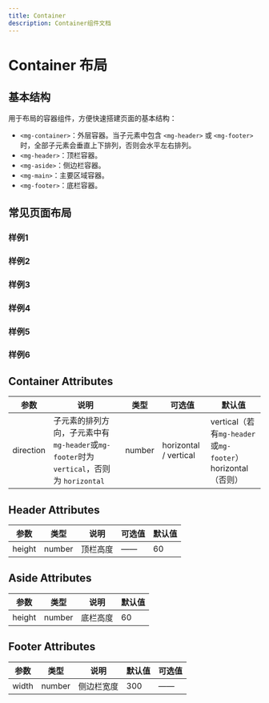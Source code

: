 ```yaml
---
title: Container
description: Container组件文档
---
```


# Container 布局
## 基本结构
用于布局的容器组件，方便快速搭建页面的基本结构：
- `<mg-container>`：外层容器。当子元素中包含 `<mg-header>` 或 `<mg-footer>` 时，全部子元素会垂直上下排列，否则会水平左右排列。
- `<mg-header>`：顶栏容器。
- `<mg-aside>`：侧边栏容器。
- `<mg-main>`：主要区域容器。
- `<mg-footer>`：底栏容器。

## 常见页面布局

### 样例1
<preview path="../demo/Container/demo1.vue"></preview>

### 样例2
<preview path="../demo/Container/demo2.vue"></preview>

### 样例3
<preview path="../demo/Container/demo3.vue"></preview>

### 样例4
<preview path="../demo/Container/demo4.vue"></preview>

### 样例5
<preview path="../demo/Container/demo5.vue"></preview>

### 样例6
<preview path="../demo/Container/demo6.vue"></preview>

## Container Attributes

| 参数     | 说明                                                         | 类型    | 可选值       | 默认值                   |
| -------- | ------------------------------------------------------------ | ------- | ------------- | ------------------------ |
| direction | 子元素的排列方向，子元素中有`mg-header`或`mg-footer`时为 `vertical`，否则为 `horizontal` | number | horizontal / vertical | vertical（若有`mg-header`或`mg-footer`）<br>horizontal（否则） |

## Header Attributes
| 参数   | 类型   | 说明     | 可选值 | 默认值 |
| ------ | ------ | -------- | ------ | ------ |
| height | number | 顶栏高度 | ——     | 60   |
## Aside Attributes
| 参数   | 类型   | 说明       | 默认值 |
| ------ | ------ | ---------- | ------ |
| height | number | 底栏高度   | 60   |
## Footer Attributes
| 参数   | 类型   | 说明     | 默认值    | 可选值 |
| ------ | ------ | -------- | --------- | ------ |
| width  | number | 侧边栏宽度 | 300 | ——     |